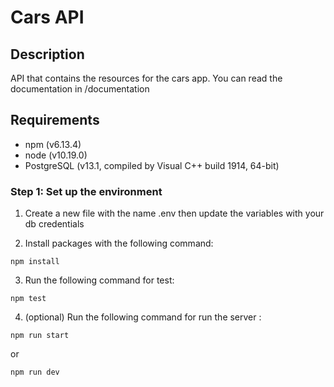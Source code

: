 # Cars API

## Description

API that contains the resources for the cars app. You can read the documentation in /documentation

## Requirements

- npm (v6.13.4)
- node (v10.19.0)
- PostgreSQL (v13.1, compiled by Visual C++ build 1914, 64-bit)

### Step 1: Set up the environment

1. Create a new file with the name .env then update the variables with your db credentials

2. Install packages with the following command:

```
npm install
```

3. Run the following command for test:

```
npm test
```

4. (optional) Run the following command for run the server :

```
npm run start
```
or
```
npm run dev
```
